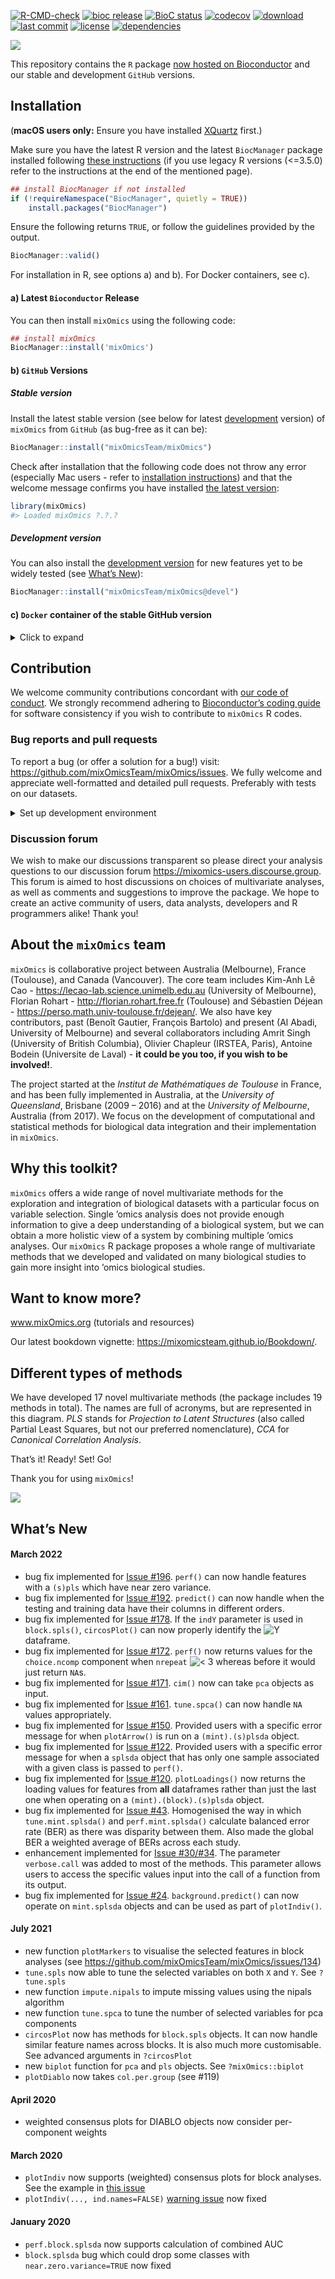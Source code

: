 
<!-- PLEASE DO NOT EDIT ./README.md BY HAND, EDIT ./inst/README.Rmd AND RENDER TO CREATE ./README.md -->

[![R-CMD-check](https://github.com/mixOmicsteam/mixOmics/workflows/R-CMD-check/badge.svg?event=pull_request)](https://github.com/mixOmicsteam/mixOmics/actions)
[![bioc release](https://img.shields.io/badge/bioc%20release-6.20.0-green.svg)](https://www.bioconductor.org/packages/mixOmics)
[![BioC status](http://www.bioconductor.org/shields/build/release/bioc/mixOmics.svg)](https://bioconductor.org/checkResults/release/bioc-LATEST/mixOmics)
[![codecov](https://codecov.io/github/mixOmicsTeam/mixOmics/graph/badge.svg?token=PzhCBOuU8o)](https://codecov.io/github/mixOmicsTeam/mixOmics)
[![download](http://www.bioconductor.org/shields/downloads/release/mixOmics.svg)](https://bioconductor.org/packages/stats/bioc/mixOmics)
[![last commit](https://img.shields.io/github/last-commit/mixOmicsTeam/mixOmics.svg)](https://github.com/mixOmicsTeam/mixOmics/commits/master)
[![license](https://img.shields.io/badge/license-GPL%20(%3E=%202)-lightgrey.svg)](https://choosealicense.com/)
[![dependencies](http://bioconductor.org/shields/dependencies/release/mixOmics.svg)](http://bioconductor.org/packages/release/bioc/html/mixOmics.html#since)

![](http://mixomics.org/wp-content/uploads/2019/07/MixOmics-Logo-1.png)

This repository contains the `R` package [now hosted on
Bioconductor](http://bioconductor.org/packages/release/bioc/html/mixOmics.html)
and our stable and development `GitHub` versions.

## Installation

(**macOS users only:** Ensure you have installed
[XQuartz](https://www.xquartz.org/) first.)

Make sure you have the latest R version and the latest `BiocManager`
package installed following [these
instructions](https://www.bioconductor.org/install/) (if you use legacy
R versions (\<=3.5.0) refer to the instructions at the end of the
mentioned page).

``` r
## install BiocManager if not installed
if (!requireNamespace("BiocManager", quietly = TRUE))
    install.packages("BiocManager")
```

Ensure the following returns `TRUE`, or follow the guidelines provided
by the output.

``` r
BiocManager::valid()
```

For installation in R, see options a) and b). For Docker containers, see
c).

#### a) Latest `Bioconductor` Release

You can then install `mixOmics` using the following code:

``` r
## install mixOmics
BiocManager::install('mixOmics')
```

#### b) `GitHub` Versions

##### Stable version

Install the latest stable version (see below for latest
[development](https://github.com/ajabadi/mixOmics#development-version)
version) of `mixOmics` from `GitHub` (as bug-free as it can be):

``` r
BiocManager::install("mixOmicsTeam/mixOmics") 
```

Check after installation that the following code does not throw any
error (especially Mac users - refer to [installation
instructions](#installation)) and that the welcome message confirms you
have installed [the latest
version](https://github.com/mixOmicsTeam/mixOmics/blob/master/DESCRIPTION#L4):

``` r
library(mixOmics) 
#> Loaded mixOmics ?.?.?
```

##### Development version

You can also install the [development
version](https://github.com/mixOmicsTeam/mixOmics/blob/devel/DESCRIPTION#L4)
for new features yet to be widely tested (see [What’s
New](/https://github.com/ajabadi/mixOmics#whats-new)):

``` r
BiocManager::install("mixOmicsTeam/mixOmics@devel")
```

#### c) `Docker` container of the stable GitHub version

<details>
<summary>
Click to expand
</summary>

**Note: this requires root privileges**

1)  Install Docker following instructions at
    <https://docs.docker.com/docker-for-mac/install/>

**if your OS is not compatible with the latest version** download an
older version of Docker from the following link:

-   MacOS: <https://docs.docker.com/docker-for-mac/release-notes/>
-   Windows: <https://docs.docker.com/docker-for-windows/release-notes/>

Then open your system’s command line interface (e.g. Terminal for MacOS
and Command Promot for Windows) for the following steps.

**MacOS users only:** you will need to launch Docker Desktop to activate
your root privileges before running any docker commands from the command
line.

2)  Pull mixOmics container

``` bash
docker pull mixomicsteam/mixomics
```

3)  Ensure it is installed

The following command lists the running images:

``` bash
docker images
```

This lists the installed images. The output should be something similar
to the following:

    $ docker images 
      > REPOSITORY                       TAG       IMAGE ID       CREATED         SIZE
      > mixomicsteam/mixomics            latest    e755393ac247   2 weeks ago     4.38GB

4)  Active the container

Running the following command activates the container. You must change
`your_password` to a custom password of your own. You can also customise
ports (8787:8787) if desired/necessary. see
<https://docs.docker.com/config/containers/container-networking/> for
details.

``` bash
docker run -e PASSWORD=your_password --rm -p 8787:8787 mixomicsteam/mixomics
```

5)  Run

In your web browser, go to `http://localhost:8787/` (change port if
necessary) and login with the following credentials:

*username*: rstudio  
*password*: (your_password set in step 4)

6)  Inspect/stop

The following command lists the running containers:

``` bash
sudo docker ps
```

The output should be something similar to the following:

``` bash
$ sudo docker ps
  > CONTAINER ID   IMAGE                   COMMAND   CREATED         STATUS         PORTS                    NAMES
  > f14b0bc28326   mixomicsteam/mixomics   "/init"   7 minutes ago   Up 7 minutes   0.0.0.0:8787->8787/tcp   compassionate_mestorf
```

The listed image ID can then be used to stop the container (here
`f14b0bc28326`)

``` bash
docker stop f14b0bc28326
```

</details>

## Contribution

We welcome community contributions concordant with [our code of
conduct](https://github.com/mixOmicsTeam/mixOmics/blob/master/CODE_OF_CONDUCT.md).
We strongly recommend adhering to [Bioconductor’s coding
guide](https://bioconductor.org/developers/how-to/coding-style/) for
software consistency if you wish to contribute to `mixOmics` R codes.

### Bug reports and pull requests

To report a bug (or offer a solution for a bug!) visit:
<https://github.com/mixOmicsTeam/mixOmics/issues>. We fully welcome and
appreciate well-formatted and detailed pull requests. Preferably with
tests on our datasets.

<details>
<summary>
Set up development environment
</summary>

-   Install the latest version of R
-   Install RStudio
-   Clone this repo, checkout master branch, pull origin and then run:

``` r
install.packages("renv", Ncpus=4)
install.packages("devtools", Ncpus=4)

# restore the renv environment
renv::restore()

# or to initialise renv
# renv::init(bioconductor = TRUE)

# update the renv environment if needed
# renv::snapshot()

# test installation
devtools::install()
devtools::test()

# complete package check (takes a while)
devtools::check()
```

</details>

### Discussion forum

We wish to make our discussions transparent so please direct your
analysis questions to our discussion forum
<https://mixomics-users.discourse.group>. This forum is aimed to host
discussions on choices of multivariate analyses, as well as comments and
suggestions to improve the package. We hope to create an active
community of users, data analysts, developers and R programmers alike!
Thank you!

## About the `mixOmics` team

`mixOmics` is collaborative project between Australia (Melbourne),
France (Toulouse), and Canada (Vancouver). The core team includes
Kim-Anh Lê Cao - <https://lecao-lab.science.unimelb.edu.au> (University
of Melbourne), Florian Rohart - <http://florian.rohart.free.fr>
(Toulouse) and Sébastien Déjean -
<https://perso.math.univ-toulouse.fr/dejean/>. We also have key
contributors, past (Benoît Gautier, François Bartolo) and present (Al
Abadi, University of Melbourne) and several collaborators including
Amrit Singh (University of British Columbia), Olivier Chapleur (IRSTEA,
Paris), Antoine Bodein (Universite de Laval) - **it could be you too, if
you wish to be involved!**.

The project started at the *Institut de Mathématiques de Toulouse* in
France, and has been fully implemented in Australia, at the *University
of Queensland*, Brisbane (2009 – 2016) and at the *University of
Melbourne*, Australia (from 2017). We focus on the development of
computational and statistical methods for biological data integration
and their implementation in `mixOmics`.

## Why this toolkit?

`mixOmics` offers a wide range of novel multivariate methods for the
exploration and integration of biological datasets with a particular
focus on variable selection. Single ’omics analysis does not provide
enough information to give a deep understanding of a biological system,
but we can obtain a more holistic view of a system by combining multiple
’omics analyses. Our `mixOmics` R package proposes a whole range of
multivariate methods that we developed and validated on many biological
studies to gain more insight into ’omics biological studies.

## Want to know more?

www.mixOmics.org (tutorials and resources)

Our latest bookdown vignette:
<https://mixomicsteam.github.io/Bookdown/>.

## Different types of methods

We have developed 17 novel multivariate methods (the package includes 19
methods in total). The names are full of acronyms, but are represented
in this diagram. *PLS* stands for *Projection to Latent Structures*
(also called Partial Least Squares, but not our preferred nomenclature),
*CCA* for *Canonical Correlation Analysis*.

That’s it! Ready! Set! Go!

Thank you for using `mixOmics`!

![](http://mixomics.org/wp-content/uploads/2012/04/framework-mixOmics-June2016.jpg)

## What’s New

#### March 2022

-   bug fix implemented for [Issue
    \#196](https://github.com/mixOmicsTeam/mixOmics/issues/196).
    `perf()` can now handle features with a `(s)pls` which have near
    zero variance.
-   bug fix implemented for [Issue
    \#192](https://github.com/mixOmicsTeam/mixOmics/issues/192).
    `predict()` can now handle when the testing and training data have
    their columns in different orders.
-   bug fix implemented for [Issue
    \#178](https://github.com/mixOmicsTeam/mixOmics/issues/178). If the
    `indY` parameter is used in `block.spls()`, `circosPlot()` can now
    properly identify the
    ![Y](https://latex.codecogs.com/png.image?%5Cdpi%7B110%7D&space;%5Cbg_white&space;Y "Y")
    dataframe.
-   bug fix implemented for [Issue
    \#172](https://github.com/mixOmicsTeam/mixOmics/issues/172).
    `perf()` now returns values for the `choice.ncomp` component when
    `nrepeat`
    ![\< 3](https://latex.codecogs.com/png.image?%5Cdpi%7B110%7D&space;%5Cbg_white&space;%3C%203 "< 3")
    whereas before it would just return `NA`s.
-   bug fix implemented for [Issue
    \#171](https://github.com/mixOmicsTeam/mixOmics/issues/171). `cim()`
    now can take `pca` objects as input.
-   bug fix implemented for [Issue
    \#161](https://github.com/mixOmicsTeam/mixOmics/issues/161).
    `tune.spca()` can now handle `NA` values appropriately.
-   bug fix implemented for [Issue
    \#150](https://github.com/mixOmicsTeam/mixOmics/issues/150).
    Provided users with a specific error message for when `plotArrow()`
    is run on a `(mint).(s)plsda` object.
-   bug fix implemented for [Issue
    \#122](https://github.com/mixOmicsTeam/mixOmics/issues/122).
    Provided users with a specific error message for when a `splsda`
    object that has only one sample associated with a given class is
    passed to `perf()`.
-   bug fix implemented for [Issue
    \#120](https://github.com/mixOmicsTeam/mixOmics/issues/120).
    `plotLoadings()` now returns the loading values for features from
    **all** dataframes rather than just the last one when operating on a
    `(mint).(block).(s)plsda` object.
-   bug fix implemented for [Issue
    \#43](https://github.com/mixOmicsTeam/mixOmics/issues/43).
    Homogenised the way in which `tune.mint.splsda()` and
    `perf.mint.splsda()` calculate balanced error rate (BER) as there
    was disparity between them. Also made the global BER a weighted
    average of BERs across each study.
-   enhancement implemented for [Issue
    \#30/#34](https://github.com/mixOmicsTeam/mixOmics/issues/34). The
    parameter `verbose.call` was added to most of the methods. This
    parameter allows users to access the specific values input into the
    call of a function from its output.
-   bug fix implemented for [Issue
    \#24](https://github.com/mixOmicsTeam/mixOmics/issues/24).
    `background.predict()` can now operate on `mint.splsda` objects and
    can be used as part of `plotIndiv()`.

#### July 2021

-   new function `plotMarkers` to visualise the selected features in
    block analyses (see
    <https://github.com/mixOmicsTeam/mixOmics/issues/134>)
-   `tune.spls` now able to tune the selected variables on both `X` and
    `Y`. See `?tune.spls`
-   new function `impute.nipals` to impute missing values using the
    nipals algorithm
-   new function `tune.spca` to tune the number of selected variables
    for pca components
-   `circosPlot` now has methods for `block.spls` objects. It can now
    handle similar feature names across blocks. It is also much more
    customisable. See advanced arguments in `?circosPlot`
-   new `biplot` function for `pca` and `pls` objects. See
    `?mixOmics::biplot`
-   `plotDiablo` now takes `col.per.group` (see \#119)

#### April 2020

-   weighted consensus plots for DIABLO objects now consider
    per-component weights

#### March 2020

-   `plotIndiv` now supports (weighted) consensus plots for block
    analyses. See the example in [this
    issue](https://github.com/mixOmicsTeam/mixOmics/issues/57)
-   `plotIndiv(..., ind.names=FALSE)` [warning
    issue](https://github.com/mixOmicsTeam/mixOmics/issues/59) now fixed

#### January 2020

-   `perf.block.splsda` now supports calculation of combined AUC
-   `block.splsda` bug which could drop some classes with
    `near.zero.variance=TRUE` now fixed
